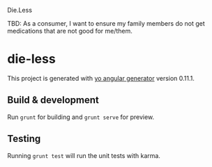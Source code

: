 Die.Less

TBD: As a consumer, I want to ensure my family members do not get medications that are not good for me/them.

# die-less

This project is generated with [yo angular generator](https://github.com/yeoman/generator-angular)
version 0.11.1.

## Build & development

Run `grunt` for building and `grunt serve` for preview.

## Testing

Running `grunt test` will run the unit tests with karma.
